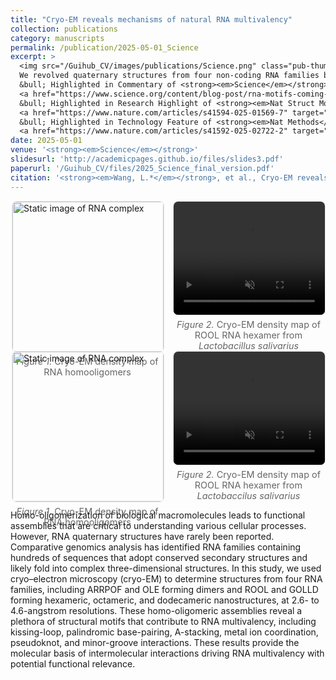 ```yaml
---
title: "Cryo-EM reveals mechanisms of natural RNA multivalency"
collection: publications
category: manuscripts
permalink: /publication/2025-05-01_Science
excerpt: >
  <img src="/Guihub_CV/images/publications/Science.png" class="pub-thumb" alt="Cryo-EM density"><br>
  We revolved quaternary structures from four non-coding RNA families by cryo-EM.<br>
  &bull; Highlighted in Commentary of <strong><em>Science</em></strong> 
  <a href="https://www.science.org/content/blog-post/rna-motifs-coming-focus" target="_blank">[link]</a><br>
  &bull; Highlighted in Research Highlight of <strong><em>Nat Struct Mol Biol</em></strong> 
  <a href="https://www.nature.com/articles/s41594-025-01569-7" target="_blank">[link]</a><br>
  &bull; Highlighted in Technology Feature of <strong><em>Nat Methods</em></strong> 
  <a href="https://www.nature.com/articles/s41592-025-02722-2" target="_blank">[link]</a>
date: 2025-05-01
venue: '<strong><em>Science</em></strong>'
slidesurl: 'http://academicpages.github.io/files/slides3.pdf'
paperurl: '/Guihub_CV/files/2025_Science_final_version.pdf'
citation: '<strong><em>Wang, L.*</em></strong>, et al., Cryo-EM reveals mechanisms of natural RNA multivalency. <strong><em>Science</em></strong>. 388, 545-550 (2025). DOI:10.1126/science.adv3451'
---
```


<!-- 两栏图：左图 / 右图，桌面端各占50%，手机端自动堆叠 -->
<style>
  .figure-row {
    display: flex;
    gap: 16px;
    justify-content: center;
    flex-wrap: wrap;
  }
  .figure-row .col {
    flex: 0 0 48%;  /* 每列约一半宽度 */
  }
  .figure-row img,
  .figure-row video {
    width: 100%;
    aspect-ratio: 4 / 3;   /* 固定宽高比，例如 4:3，可以改成 16/9 */
    object-fit: cover;     /* 填满容器，可能会轻微裁剪 */
    border: 1px solid #e5e7eb;
    border-radius: 8px;
    display: block;
  }
  .figcaption {
    font-size: 0.9rem;
    color: #666;
    text-align: center;
    margin-top: 6px;
  }
  @media (max-width: 900px) {
    .figure-row .col {
      flex: 1 1 100%;
    }
  }
</style>

<div class="figure-row">
  <!-- 左边：静态图片 -->
  <div class="col">
    <img src="{{ '/images/publications/oligomers.png' | relative_url }}" alt="Static image of RNA complex">
    <div class="figcaption"><em>Figure 1.</em> Cryo-EM density map of RNA homooligomers</div>
  </div>

  <!-- 右边：MP4 视频 -->
  <div class="col">
    <video autoplay loop muted playsinline>
      <source src="{{ '/images/publications/oligomers.mp4' | relative_url }}" type="video/mp4">
      Your browser does not support the video tag.
    </video>
    <div class="figcaption"><em>Figure 2.</em> Cryo-EM density map of ROOL RNA hexamer from <em>Lactobacillus salivarius</em></div>
  </div>
</div>


<div class="figure-row">
  <!-- 左边：静态图片 -->
  <div class="col">
    <img src="{{ '/images/publications/oligomers.png' | relative_url }}" alt="Static image of RNA complex">
    <div class="figcaption"><em>Figure 1.</em> Cryo-EM density map of RNA homooligomers</div>
  </div>

  <!-- 右边：MP4 视频 -->
  <div class="col">
    <video autoplay loop muted playsinline>
      <source src="{{ '/images/publications/oligomers.mp4' | relative_url }}" type="video/mp4">
      Your browser does not support the video tag.
    </video>
    <div class="figcaption"><em>Figure 2.</em> Cryo-EM density map of ROOL RNA hexamer from <em>Lactobaccilus salivarius</em> </div>
  </div>
</div>

Homo-oligomerization of biological macromolecules leads to functional assemblies that are critical to understanding various cellular processes. However, RNA quaternary structures have rarely been reported. Comparative genomics analysis has identified RNA families containing hundreds of sequences that adopt conserved secondary structures and likely fold into complex three-dimensional structures. In this study, we used cryo–electron microscopy (cryo-EM) to determine structures from four RNA families, including ARRPOF and OLE forming dimers and ROOL and GOLLD forming hexameric, octameric, and dodecameric nanostructures, at 2.6- to 4.6-angstrom resolutions. These homo-oligomeric assemblies reveal a plethora of structural motifs that contribute to RNA multivalency, including kissing-loop, palindromic base-pairing, A-stacking, metal ion coordination, pseudoknot, and minor-groove interactions. These results provide the molecular basis of intermolecular interactions driving RNA multivalency with potential functional relevance.
